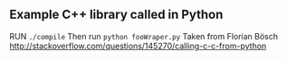 Example C++ library called in Python
------------------------------------
RUN `./compile`
Then run `python fooWraper.py`
Taken from Florian Bösch
http://stackoverflow.com/questions/145270/calling-c-c-from-python
